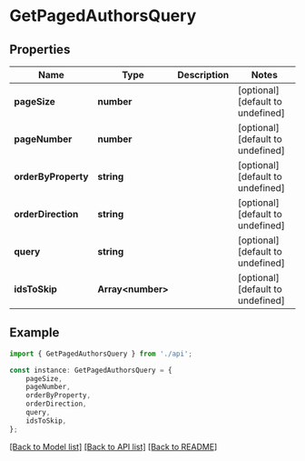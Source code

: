 # GetPagedAuthorsQuery


## Properties

Name | Type | Description | Notes
------------ | ------------- | ------------- | -------------
**pageSize** | **number** |  | [optional] [default to undefined]
**pageNumber** | **number** |  | [optional] [default to undefined]
**orderByProperty** | **string** |  | [optional] [default to undefined]
**orderDirection** | **string** |  | [optional] [default to undefined]
**query** | **string** |  | [optional] [default to undefined]
**idsToSkip** | **Array&lt;number&gt;** |  | [optional] [default to undefined]

## Example

```typescript
import { GetPagedAuthorsQuery } from './api';

const instance: GetPagedAuthorsQuery = {
    pageSize,
    pageNumber,
    orderByProperty,
    orderDirection,
    query,
    idsToSkip,
};
```

[[Back to Model list]](../README.md#documentation-for-models) [[Back to API list]](../README.md#documentation-for-api-endpoints) [[Back to README]](../README.md)
